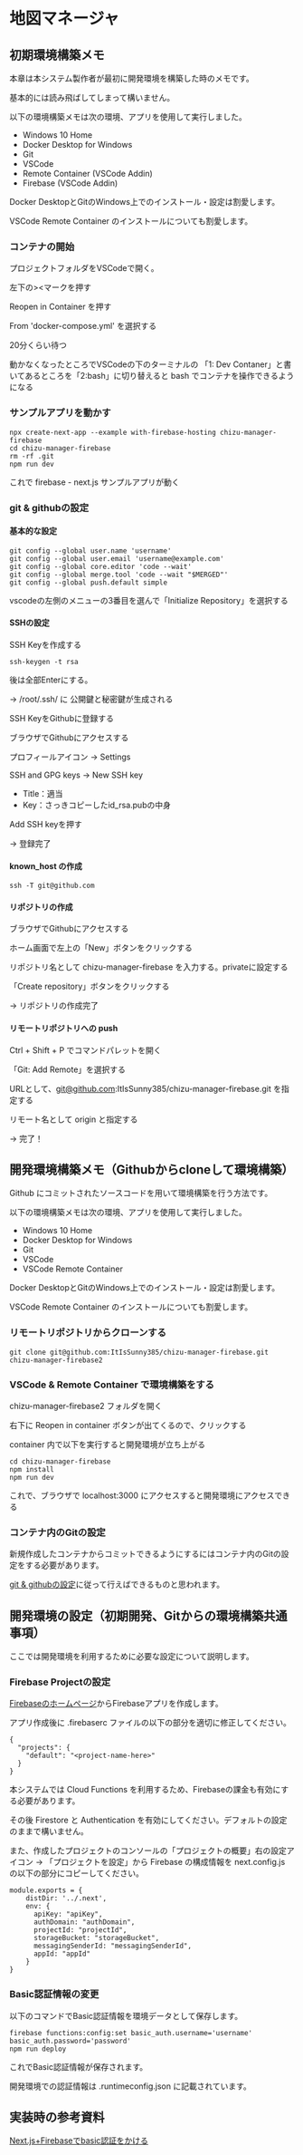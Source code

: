# 地図マネージャ

## 初期環境構築メモ

本章は本システム製作者が最初に開発環境を構築した時のメモです。

基本的には読み飛ばしてしまって構いません。

以下の環境構築メモは次の環境、アプリを使用して実行しました。

- Windows 10 Home
- Docker Desktop for Windows
- Git
- VSCode
- Remote Container (VSCode Addin)
- Firebase (VSCode Addin)

Docker DesktopとGitのWindows上でのインストール・設定は割愛します。

VSCode Remote Container のインストールについても割愛します。 

### コンテナの開始

プロジェクトフォルダをVSCodeで開く。

左下の><マークを押す

Reopen in Container を押す

From 'docker-compose.yml' を選択する

20分くらい待つ

動かなくなったところでVSCodeの下のターミナルの 「1: Dev Contaner」と書いてあるところを「2:bash」に切り替えると bash でコンテナを操作できるようになる

### サンプルアプリを動かす

```
npx create-next-app --example with-firebase-hosting chizu-manager-firebase
cd chizu-manager-firebase
rm -rf .git
npm run dev
```

これで firebase - next.js サンプルアプリが動く

### git & githubの設定

#### 基本的な設定

```
git config --global user.name 'username'
git config --global user.email 'username@example.com'
git config --global core.editor 'code --wait'
git config --global merge.tool 'code --wait "$MERGED"'
git config --global push.default simple
```

vscodeの左側のメニューの3番目を選んで「Initialize Repository」を選択する

#### SSHの設定

SSH Keyを作成する

```
ssh-keygen -t rsa
```

後は全部Enterにする。

→ /root/.ssh/ に 公開鍵と秘密鍵が生成される

SSH KeyをGithubに登録する

ブラウザでGithubにアクセスする

プロフィールアイコン → Settings

SSH and GPG keys → New SSH key

- Title：適当
- Key：さっきコピーしたid_rsa.pubの中身

Add SSH keyを押す

→ 登録完了

#### known_host の作成

```
ssh -T git@github.com
```

#### リポジトリの作成

ブラウザでGithubにアクセスする

ホーム画面で左上の「New」ボタンをクリックする

リポジトリ名として chizu-manager-firebase を入力する。privateに設定する

「Create repository」ボタンをクリックする

→ リポジトリの作成完了

#### リモートリポジトリへの push

Ctrl + Shift + P でコマンドパレットを開く

「Git: Add Remote」を選択する

URLとして、git@github.com:ItIsSunny385/chizu-manager-firebase.git を指定する

リモート名として origin と指定する

→ 完了！

## 開発環境構築メモ（Githubからcloneして環境構築）

Github にコミットされたソースコードを用いて環境構築を行う方法です。

以下の環境構築メモは次の環境、アプリを使用して実行しました。

- Windows 10 Home
- Docker Desktop for Windows
- Git
- VSCode
- VSCode Remote Container

Docker DesktopとGitのWindows上でのインストール・設定は割愛します。

VSCode Remote Container のインストールについても割愛します。

### リモートリポジトリからクローンする

```
git clone git@github.com:ItIsSunny385/chizu-manager-firebase.git chizu-manager-firebase2
```

### VSCode & Remote Container で環境構築をする

chizu-manager-firebase2 フォルダを開く

右下に Reopen in container ボタンが出てくるので、クリックする

container 内で以下を実行すると開発環境が立ち上がる

```
cd chizu-manager-firebase
npm install
npm run dev 
```

これで、ブラウザで localhost:3000 にアクセスすると開発環境にアクセスできる

### コンテナ内のGitの設定

新規作成したコンテナからコミットできるようにするにはコンテナ内のGitの設定をする必要があります。

[git & githubの設定](#git--githubの設定)に従って行えばできるものと思われます。

## 開発環境の設定（初期開発、Gitからの環境構築共通事項）

ここでは開発環境を利用するために必要な設定について説明します。

### Firebase Projectの設定

[Firebaseのホームページ](https://firebase.google.com/?hl=ja)からFirebaseアプリを作成します。

アプリ作成後に .firebaserc ファイルの以下の部分を適切に修正してください。

```
{
  "projects": {
    "default": "<project-name-here>"
  }
}
```

本システムでは Cloud Functions を利用するため、Firebaseの課金も有効にする必要があります。

その後 Firestore と Authentication を有効にしてください。デフォルトの設定のままで構いません。

また、作成したプロジェクトのコンソールの「プロジェクトの概要」右の設定アイコン → 「プロジェクトを設定」から Firebase の構成情報を next.config.js の以下の部分にコピーしてください。

```
module.exports = {
    distDir: '../.next',
    env: {
      apiKey: "apiKey",
      authDomain: "authDomain",
      projectId: "projectId",
      storageBucket: "storageBucket",
      messagingSenderId: "messagingSenderId",
      appId: "appId"
    }
}
```

### Basic認証情報の変更

以下のコマンドでBasic認証情報を環境データとして保存します。

```
firebase functions:config:set basic_auth.username='username' basic_auth.password='password'
npm run deploy
```

これでBasic認証情報が保存されます。

開発環境での認証情報は .runtimeconfig.json に記載されています。

## 実装時の参考資料

[Next.js+Firebaseでbasic認証をかける](https://qiita.com/ut0n/items/274fd1cc43f6fc883d99)